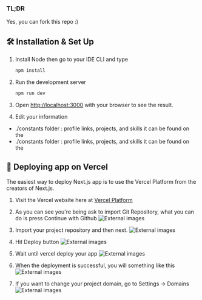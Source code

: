 ### TL;DR

Yes, you can fork this repo :) 

## 🛠 Installation & Set Up

1. Install Node then go to your IDE  CLI and type

   ```sh
   npm install 
   ```

2. Run the development server

   
    ```bash
    npm run dev
    ```
3. Open [http://localhost:3000](http://localhost:3000) with your browser to see the result.

4. Edit your information
-  ./constants folder : profile links, projects, and skills it can be found on the
-  ./constants folder : profile links, projects, and skills it can be found on the  
## 🚀 Deploying app on Vercel

The easiest way to deploy Next.js app is to use the Vercel Platform from the creators of Next.js.


1. Visit the Vercel website here at [Vercel Platform](https://vercel.com/new?utm_medium=default-template&filter=next.js&utm_source=create-next-app&utm_campaign=create-next-app-readme)

2. As you can see you're being ask to import Git Repository, what you can do is press Continue with Github
![External images](https://imgur.com/ICpBWfs)
3. Import your project repository and then next.
![External images](https://imgur.com/pbLVeCU)
4. Hit Deploy button
![External images](https://imgur.com/IdBkD9Z)
5. Wait until vercel deploy your app
![External images](https://imgur.com/6ho6y5k)
6. When the deployment is successful, you will something like this
![External images](https://imgur.com/XG2ts2j)
7. If you want to change your project domain, go to Settings -> Domains 
![External images](https://imgur.com/EgtdsYS)
